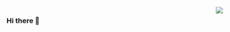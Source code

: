 <img align="right" src="https://github-readme-stats-git-master-summerxx27.vercel.app/api?username=summerxx27&show_icons=true&include_all_commits=true" />

### Hi there 👋

<!--
**summerxx27/summerxx27** is a ✨ _special_ ✨ repository because its `README.md` (this file) appears on your GitHub profile.

Here are some ideas to get you started:

- 🔭 I’m currently working on ...
- 🌱 I’m currently learning ...
- 👯 I’m looking to collaborate on ...
- 🤔 I’m looking for help with ...
- 💬 Ask me about ...
- 📫 How to reach me: ...
- 😄 Pronouns: ...
- ⚡ Fun fact: ...
-->
